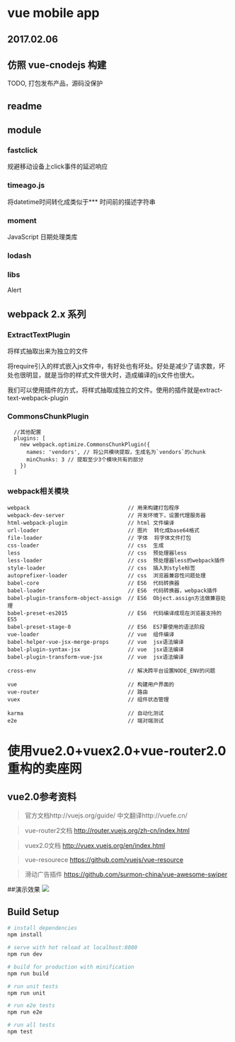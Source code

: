 vue mobile app
===

2017.02.06
----------

## 仿照 vue-cnodejs 构建

TODO, 打包发布产品，源码没保护

readme
---

## module

### fastclick

规避移动设备上click事件的延迟响应

### timeago.js

将datetime时间转化成类似于*** 时间前的描述字符串

### moment

JavaScript 日期处理类库

### lodash


### libs

Alert

## webpack 2.x 系列

### ExtractTextPlugin

将样式抽取出来为独立的文件

将require引入的样式嵌入js文件中，有好处也有坏处。好处是减少了请求数，坏处也很明显，就是当你的样式文件很大时，造成编译的js文件也很大。

我们可以使用插件的方式，将样式抽取成独立的文件。使用的插件就是extract-text-webpack-plugin

### CommonsChunkPlugin

```
  //其他配置
  plugins: [
    new webpack.optimize.CommonsChunkPlugin({
      names: 'vendors', // 将公共模块提取，生成名为`vendors`的chunk
      minChunks: 3 // 提取至少3个模块共有的部分
    })
  ]
```

### webpack相关模块

```
webpack                               // 用来构建打包程序
webpack-dev-server                    // 开发环境下，设置代理服务器
html-webpack-plugin                   // html 文件编译
url-loader                            // 图片  转化成base64格式
file-loader                           // 字体  将字体文件打包
css-loader                            // css  生成
less                                  // css  预处理器less
less-loader                           // css  预处理器less的webpack插件
style-loader                          // css  插入到style标签
autoprefixer-loader                   // css  浏览器兼容性问题处理
babel-core                            // ES6  代码转换器
babel-loader                          // ES6  代码转换器，webpack插件
babel-plugin-transform-object-assign  // ES6  Object.assign方法做兼容处理
babel-preset-es2015                   // ES6  代码编译成现在浏览器支持的ES5
babel-preset-stage-0                  // ES6  ES7要使用的语法阶段
vue-loader                            // vue  组件编译
babel-helper-vue-jsx-merge-props      // vue  jsx语法编译
babel-plugin-syntax-jsx               // vue  jsx语法编译
babel-plugin-transform-vue-jsx        // vue  jsx语法编译

cross-env                             // 解决跨平台设置NODE_ENV的问题

vue                                   // 构建用户界面的
vue-router                            // 路由
vuex                                  // 组件状态管理

karma                                 // 自动化测试
e2e                                   // 端对端测试
```

# 使用vue2.0+vuex2.0+vue-router2.0重构的卖座网

## vue2.0参考资料

> 官方文档http://vuejs.org/guide/ 中文翻译http://vuefe.cn/

> vue-router2文档 http://router.vuejs.org/zh-cn/index.html

> vuex2.0文档 http://vuex.vuejs.org/en/index.html

> vue-resourece https://github.com/vuejs/vue-resource

> 滑动广告插件 https://github.com/surmon-china/vue-awesome-swiper

##演示效果
![](../vue卖座网.gif)

## Build Setup

``` bash
# install dependencies
npm install

# serve with hot reload at localhost:8080
npm run dev

# build for production with minification
npm run build

# run unit tests
npm run unit

# run e2e tests
npm run e2e

# run all tests
npm test
```
